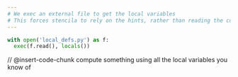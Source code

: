 ```yaml
---
# We exec an external file to get the local variables
# This forces stencila to rely on the hints, rather than reading the code.
---
```

```python exec
with open('local_defs.py') as f:
  exec(f.read(), locals())
```

// @insert-code-chunk compute something using all the local variables you know of
